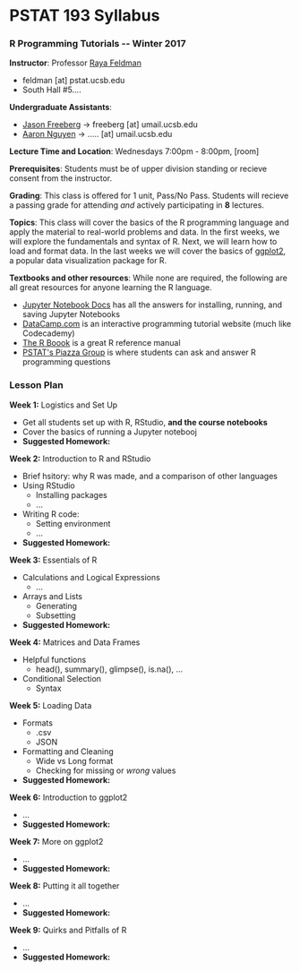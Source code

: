 # PSTAT 193 Syllabus
### R Programming Tutorials -- Winter 2017

**Instructor**:
Professor [Raya Feldman](http://www.pstat.ucsb.edu/faculty%20pages/FELDMAN.htm)
- feldman [at] pstat.ucsb.edu
- South Hall #5....

**Undergraduate Assistants**:
- [Jason Freeberg](https://www.linkedin.com/in/jfreeberg) -> freeberg [at] umail.ucsb.edu
- [Aaron Nguyen](https://www.linkedin.com/in/aaronknguyen) -> ..... [at] umail.ucsb.edu

**Lecture Time and Location**:
Wednesdays 7:00pm - 8:00pm, [room]

**Prerequisites**: Students must be of upper division standing or recieve consent from the instructor. 

**Grading**: This class is offered for 1 unit, Pass/No Pass. Students will recieve a passing grade for attending *and* actively participating in **8** lectures. 

**Topics**: This class will cover the basics of the R programming language and apply the material to real-world problems and data. In the first weeks, we will explore the fundamentals and syntax of R. Next, we will learn how to load and format data. In the last weeks we will cover the basics of [ggplot2](https://en.wikipedia.org/wiki/Ggplot2), a popular data visualization package for R.

**Textbooks and other resources**: While none are required, the following are all great resources for anyone learning the R language.
- [Jupyter Notebook Docs](http://jupyter-notebook.readthedocs.io/en/latest/) has all the answers for installing, running, and saving Jupyter Notebooks
- [DataCamp.com](https://www.datacamp.com/courses?learn=r_programming) is an interactive programming tutorial website (much like Codecademy)
- [The R Boook](https://www.cs.upc.edu/~robert/teaching/estadistica/TheRBook.pdf) is a great R reference manual
- [PSTAT's Piazza Group](https://piazza.com/ucsb/other/pstat199) is where students can ask and answer R programming questions

### Lesson Plan

**Week 1:** Logistics and Set Up
- Get all students set up with R, RStudio, **and the course notebooks**
- Cover the basics of running a Jupyter notebooj
- **Suggested Homework:**

**Week 2:** Introduction to R and RStudio
- Brief hsitory: why R was made, and a comparison of other languages
- Using RStudio
  - Installing packages
  - ...
- Writing R code:
  - Setting environment
  - ...
- **Suggested Homework:**
 
**Week 3:** Essentials of R
- Calculations and Logical Expressions
  - ...
- Arrays and Lists
  - Generating
  - Subsetting
- **Suggested Homework:**
 
**Week 4:** Matrices and Data Frames
- Helpful functions
  - head(), summary(), glimpse(), is.na(), ...
- Conditional Selection
  - Syntax
 
**Week 5:** Loading Data
- Formats
  - .csv
  - JSON
- Formatting and Cleaning
  - Wide vs Long format
  - Checking for missing or *wrong* values
- **Suggested Homework:**
 
**Week 6:** Introduction to ggplot2
- ...
- **Suggested Homework:**
 
**Week 7:** More on ggplot2
- ...
- **Suggested Homework:**
 
**Week 8:** Putting it all together
- ...
- **Suggested Homework:**

**Week 9:** Quirks and Pitfalls of R
- ...
- **Suggested Homework:**
